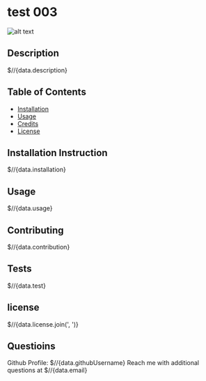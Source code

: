 # test 003

  ![alt text](https://img.shields.io/static/v1?label=licence&message=GNU%20AGPLv3%2C%20GNU%20GPLv3%2C%20GNU%20LGPLv3&color=GREEN)

  ## Description
  $//{data.description}


  ## Table of Contents
  * [Installation](#installation)
  * [Usage](#usage)
  * [Credits](#credits)
  * [License](#license)


  ## Installation Instruction
  $//{data.installation}


  ## Usage
  $//{data.usage}

  
  ## Contributing
  $//{data.contribution}


  ## Tests
  $//{data.test}


  ## license
  $//{data.license.join(', ')}


  ## Questioins
  Github Profile: $//{data.githubUsername}
  Reach me with additional questions at $//{data.email}
